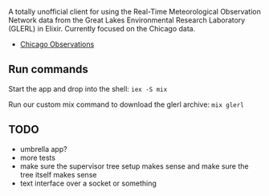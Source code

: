 A totally unofficial client for using the Real-Time Meteorological
Observation Network data from the Great Lakes Environmental Research
Laboratory (GLERL) in Elixir.  Currently focused on the Chicago data.

  * [Chicago Observations](https://www.glerl.noaa.gov/metdata/chi/)

## Run commands

Start the app and drop into the shell:
```iex -S mix```

Run our custom mix command to download the glerl archive:
```mix glerl```

## TODO
  - umbrella app?
  - more tests
  - make sure the supervisor tree setup makes sense and make sure the tree itself makes sense
  - text interface over a socket or something
